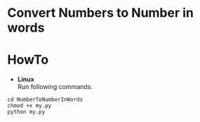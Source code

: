 Convert Numbers to Number in words
===============
HowTo
=======
* <b>Linux</b><br>
 Run following commands.
 ```
 cd NumberToNumberInWords
 chmod +x my.py
 python my.py
 ```

